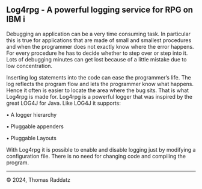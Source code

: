 ## Log4rpg - A powerful logging service for RPG on IBM i

Debugging an application can be a very time consuming task. In particular this is true for applications that are made of small and smallest procedures and when the programmer does not exactly know where the error happens. For every procedure he has to decide whether to step over or step into it. Lots of debugging minutes can get lost because of a little mistake due to low concentration.

Inserting log statements into the code can ease the programmer’s life. The log reflects the program flow and lets the programmer know what happens. Hence it often is easier to locate the area where the bug sits.
That is what Log4rpg is made for. Log4rpg is a powerful logger that was inspired by the great LOG4J for Java. Like LOG4J it supports:

•	A logger hierarchy

•	Pluggable appenders

•	Pluggable Layouts

With Log4rpg it is possible to enable and disable logging just by modifying a configuration file. There is no need for changing code and compiling the program.

---

© 2024, Thomas Raddatz
